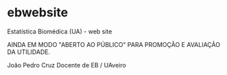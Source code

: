 # ebwebsite

Estatística Biomédica (UA) - web site

AINDA EM MODO "ABERTO AO PÚBLICO" PARA PROMOÇÃO E AVALIAÇÃO DA UTILIDADE.

João Pedro Cruz
Docente de EB / UAveiro
